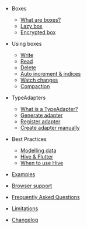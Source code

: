 * Boxes
    * [What are boxes?](boxes.md)
    * [Lazy box](lazy_box.md)
    * [Encrypted box](encrypted_box.md)

* Using boxes
    * [Write](write.md)
    * [Read](read.md)
    * [Delete](delete.md)
    * [Auto increment & indices](auto_increment.md)
    * [Watch changes](watch_changes.md)
    * [Compaction](compaction.md)

* TypeAdapters
    * [What is a TypeAdapter?](type_adapters.md)
    * [Generate adapter](generate_adapter.md)
    * [Register adapter](register_adapter.md)
    * [Create adapter manually](create_adapter_manually.md)

* Best Practices
    * [Modelling data](modelling_data.md)
    * [Hive & Flutter](hive_and_flutter.md)
    * [When to use Hive](when_to_use_hive.md)

* [Examples](examples.md)
* [Browser support](browser.md)
* [Frequently Asked Questions](faq.md)
* [Limitations](limitations.md)
* [Changelog](changelog.md)